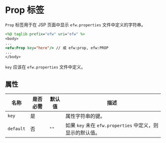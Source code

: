 # Prop 标签

`Prop` 标签用于在 JSP 页面中显示 `efw.properties` 文件中定义的字符串。

```jsp
<%@ taglib prefix="efw" uri="efw" %>
<body>
...
<efw:Prop key="here"/> // 或 efw:prop, efw:PROP
...
</body>
```

`key` 应该在 `efw.properties` 文件中定义。

## 属性

| 名称 | 是否必需 | 默认值 | 描述 |
|---|---|---|---|
| `key` | 是 |  | 属性字符串的键。 |
| `default` | 否 | `""` | 如果 `key` 未在 `efw.properties` 中定义，则显示的默认值。 |